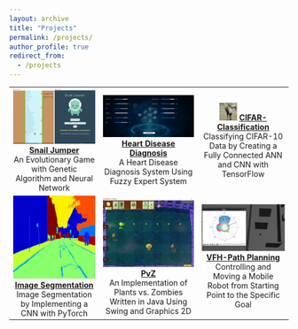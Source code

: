 ```yaml
---
layout: archive
title: "Projects"
permalink: /projects/
author_profile: true
redirect_from:
  - /projects
---
```


| | | |
|:-------------------------:|:-------------------------:|:-------------------------:|
| ![](https://github.com/tanya-jp/SnailJumper/blob/main/SnailJumper.png)  [**Snail Jumper**](https://github.com/tanya-jp/SnailJumper) <br> An Evolutionary Game with Genetic Algorithm and Neural Network |  ![](/images/Fuzzy.png)[**Heart Disease Diagnosis**](https://github.com/tanya-jp/HeartDiseaseDiagnosis-FuzzySys) <br> A Heart Disease Diagnosis System Using Fuzzy Expert System|![](/images/CIFAR.png) [**CIFAR-Classification**](https://github.com/tanya-jp/CIFAR-Classification) <br> Classifying CIFAR-10 Data by Creating a Fully Connected ANN and CNN with TensorFlow|
|![](/images/ImageSeg.JPG)[**Image Segmentation**](https://github.com/tanya-jp/CNN-ImageSegmentation) <br> Image Segmentation by Implementing a CNN with PyTorch|![](/images/PvZ.jpg) [**PvZ**](https://github.com/tanya-jp/PvZ) <br> An Implementation of Plants vs. Zombies Written in Java Using Swing and Graphics 2D|![](/images/VFH.png) [**VFH-Path Planning**](https://github.com/tanya-jp/ROS-GMapping-VFH-PathPlanning) <br> Controlling and Moving a Mobile Robot from Starting Point to the Specific Goal|